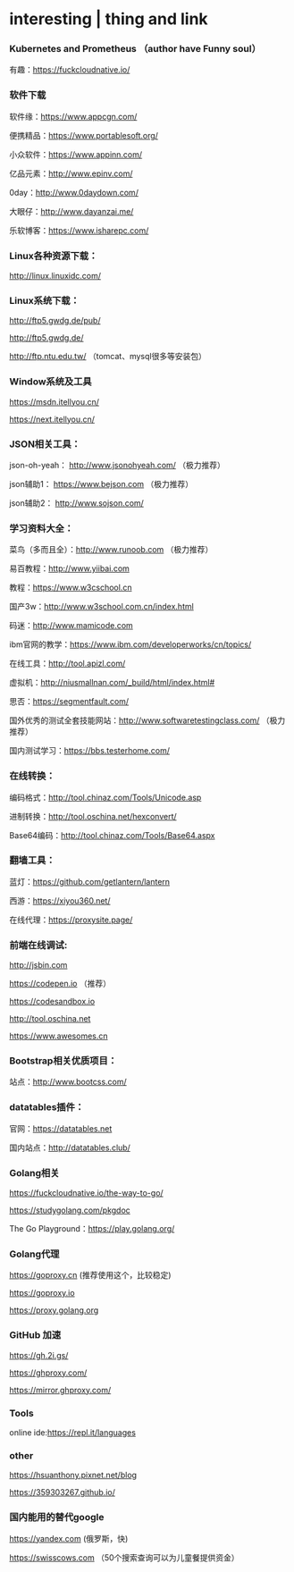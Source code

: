 # interesting | thing and link


### Kubernetes and Prometheus （author have Funny soul）
有趣：https://fuckcloudnative.io/


### 软件下载
软件缘：https://www.appcgn.com/

便携精品：https://www.portablesoft.org/

小众软件：https://www.appinn.com/

亿品元素：http://www.epinv.com/

0day：http://www.0daydown.com/

大眼仔：http://www.dayanzai.me/

乐软博客：https://www.isharepc.com/


### Linux各种资源下载：
http://linux.linuxidc.com/


### Linux系统下载：
http://ftp5.gwdg.de/pub/

http://ftp5.gwdg.de/

http://ftp.ntu.edu.tw/ （tomcat、mysql很多等安装包）


### Window系统及工具

https://msdn.itellyou.cn/

https://next.itellyou.cn/



### JSON相关工具：

json-oh-yeah： http://www.jsonohyeah.com/ （极力推荐）

json辅助1： https://www.bejson.com （极力推荐）

json辅助2： http://www.sojson.com/


### 学习资料大全：

菜鸟（多而且全）：http://www.runoob.com （极力推荐）

易百教程：http://www.yiibai.com

教程：https://www.w3cschool.cn

国产3w：http://www.w3school.com.cn/index.html

码迷：http://www.mamicode.com

ibm官网的教学：https://www.ibm.com/developerworks/cn/topics/

在线工具：http://tool.apizl.com/

虚拟机：http://niusmallnan.com/_build/html/index.html#

思否：https://segmentfault.com/

国外优秀的测试全套技能网站：http://www.softwaretestingclass.com/ （极力推荐）

国内测试学习：https://bbs.testerhome.com/


### 在线转换：

编码格式：http://tool.chinaz.com/Tools/Unicode.asp

进制转换：http://tool.oschina.net/hexconvert/

Base64编码：http://tool.chinaz.com/Tools/Base64.aspx


### 翻墙工具：

蓝灯：https://github.com/getlantern/lantern

西游：https://xiyou360.net/

在线代理：https://proxysite.page/

### 前端在线调试:

http://jsbin.com

https://codepen.io （推荐）

https://codesandbox.io

http://tool.oschina.net

https://www.awesomes.cn



### Bootstrap相关优质项目：

站点：http://www.bootcss.com/


### datatables插件：

官网：https://datatables.net

国内站点：http://datatables.club/



### Golang相关
https://fuckcloudnative.io/the-way-to-go/

https://studygolang.com/pkgdoc

The Go Playground：https://play.golang.org/


### Golang代理

https://goproxy.cn (推荐使用这个，比较稳定)

https://goproxy.io

https://proxy.golang.org


### GitHub 加速
https://gh.2i.gs/

https://ghproxy.com/

https://mirror.ghproxy.com/


### Tools
online ide:https://repl.it/languages

### other
https://hsuanthony.pixnet.net/blog

https://359303267.github.io/


### 国内能用的替代google

https://yandex.com (俄罗斯，快)

https://swisscows.com （50个搜索查询可以为儿童餐提供资金）
